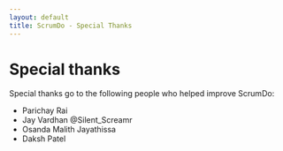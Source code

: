 ```yaml
---
layout: default
title: ScrumDo - Special Thanks
---
```


# Special thanks 

Special thanks go to the following people who helped improve ScrumDo:

* Parichay Rai
* Jay Vardhan @Silent_Screamr
* Osanda Malith Jayathissa
* Daksh Patel